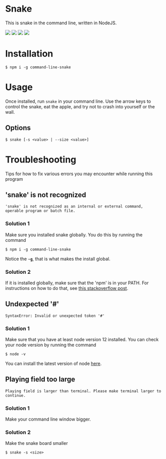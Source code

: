 # Snake
This is snake in the command line, written in NodeJS.

![](https://badgen.net/npm/v/command-line-snake)
![](https://badgen.net/badge/node/>=12.0.0/green)
![](https://badgen.net/npm/dt/command-line-snake)
![](https://badgen.net/badge/licence/MIT)

# Installation

```
$ npm i -g command-line-snake
```

# Usage

Once installed, run `snake` in your command line. Use the arrow keys to control the snake, eat the apple, and try not to crash into yourself or the wall.

## Options

```
$ snake [-s <value> | --size <value>]
```

# Troubleshooting
Tips for how to fix various errors you may encounter while running this program
## 'snake' is not recognized 

```
'snake' is not recognized as an internal or external command, 
operable program or batch file.
```

### Solution 1

Make sure you installed snake globally. You do this by running the command
```
$ npm i -g command-line-snake
```
Notice the **`-g`**, that is what makes the install global.

### Solution 2

If it is installed globally, make sure that the 'npm' is in your PATH. For instructions on how to do that, see [this stackoverflow post](https://stackoverflow.com/questions/30710550/node-js-npm-modules-installed-but-command-not-recognized#36168581).

## Undexpected '#'

```
SyntaxError: Invalid or unexpected token '#'
```

### Solution 1

Make sure that you have at least node version 12 installed. You can check your node version by running the command

```
$ node -v
```

You can install the latest version of node [here](https://nodejs.org/en/).

## Playing field too large

```
Playing field is larger than terminal. Please make terminal larger to continue. 
```

### Solution 1

Make your command line window bigger.

### Solution 2

Make the snake board smaller

```
$ snake -s <size>
```